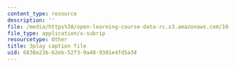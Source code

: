 ```yaml
---
content_type: resource
description: ''
file: /media/https%3A/open-learning-course-data-rc.s3.amazonaws.com/10-34-numerical-methods-applied-to-chemical-engineering-fall-2015/6838e23b62eb52f39a409301e4fd5a34_txKXRtlrFfI.vtt
file_type: application/x-subrip
resourcetype: Other
title: 3play caption file
uid: 6838e23b-62eb-52f3-9a40-9301e4fd5a34
---
```

